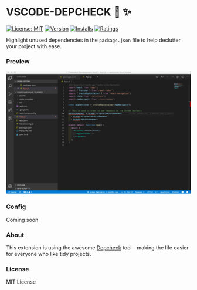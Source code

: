 # VSCODE-DEPCHECK 🧹 ✨

[![License: MIT](https://img.shields.io/badge/License-MIT-brightgreen.svg)](https://opensource.org/licenses/MIT) [![Version](https://vsmarketplacebadge.apphb.com/version-short/juliensanmartin.vscode-depcheck.svg)](https://marketplace.visualstudio.com/items?itemName=juliensanmartin.vscode-depcheck) [![Installs](https://vsmarketplacebadge.apphb.com/installs-short/juliensanmartin.vscode-depcheck.svg)](https://marketplace.visualstudio.com/items?itemName=juliensanmartin.vscode-depcheck) [![Ratings](https://vsmarketplacebadge.apphb.com/rating-short/juliensanmartin.vscode-depcheck.svg)](https://marketplace.visualstudio.com/items?itemName=juliensanmartin.vscode-depcheck)

Highlight unused dependencies in the `package.json` file to help declutter your project with ease.

### Preview

<img src="https://github.com/juliensanmartin/vscode-depcheck/blob/master/vscode-depcheck-demo.gif?raw=true" alt="highligh unused dependencies"/>

### Config

Coming soon

### About

This extension is using the awesome [Depcheck](https://github.com/depcheck/depcheck) tool - making the life easier for everyone who like tidy projects.

### License

MIT License
